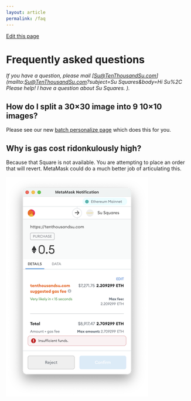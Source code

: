```yaml
---
layout: article
permalink: /faq
---
```


[Edit this page](https://github.com/su-squares/tenthousandsu.com/blob/master/faq.md)

# Frequently asked questions

*If you have a question, please mail [Su@TenThousandSu.com](mailto:Su@TenThousandSu.com?subject=Su Squares&body=Hi Su%2C Please help! I have a question about Su Squares. ).*

## How do I split a 30×30 image into 9 10×10 images?

Please see our new [batch personalize page](personalize-batch) which does this for you.
## Why is gas cost ridonkulously high?

Because that Square is not available. You are attempting to place an order that will revert. MetaMask could do a much better job of articulating this.

![revert-tx](assets/revert-tx.png)
